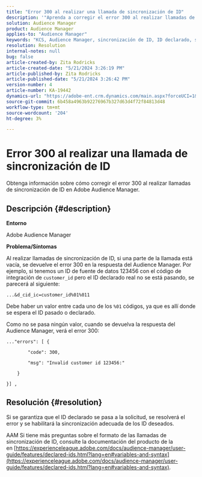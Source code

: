 ```yaml
---
title: "Error 300 al realizar una llamada de sincronización de ID"
description: '"Aprenda a corregir el error 300 al realizar llamadas de sincronización de ID en Adobe Audience Manager".'
solution: Audience Manager
product: Audience Manager
applies-to: "Audience Manager"
keywords: "KCS, Audience Manager, sincronización de ID, ID declarado, sincronización de customerID, ID de cliente, sincronización en línea"
resolution: Resolution
internal-notes: null
bug: false
article-created-by: Zita Rodricks
article-created-date: "5/21/2024 3:26:19 PM"
article-published-by: Zita Rodricks
article-published-date: "5/21/2024 3:26:42 PM"
version-number: 4
article-number: KA-19442
dynamics-url: "https://adobe-ent.crm.dynamics.com/main.aspx?forceUCI=1&pagetype=entityrecord&etn=knowledgearticle&id=3bb95b73-8617-ef11-9f89-6045bd06eea5"
source-git-commit: 6b458a4963b92276967b327d63d4f72f84813d48
workflow-type: tm+mt
source-wordcount: '204'
ht-degree: 3%

---
```


# Error 300 al realizar una llamada de sincronización de ID


Obtenga información sobre cómo corregir el error 300 al realizar llamadas de sincronización de ID en Adobe Audience Manager.

## Descripción {#description}


<b>Entorno</b>

Adobe Audience Manager

<b>Problema/Síntomas</b>

Al realizar llamadas de sincronización de ID, si una parte de la llamada está vacía, se devuelve el error 300 en la respuesta del Audience Manager. Por ejemplo, si tenemos un ID de fuente de datos 123456 con el código de integración de `customer_id` pero el ID declarado real no se está pasando, se parecerá al siguiente:

`...&d_cid_ic=customer_id%01%011`

Debe haber un valor entre cada uno de los `%01` códigos, ya que es allí donde se espera el ID pasado o declarado.

Como no se pasa ningún valor, cuando se devuelva la respuesta del Audience Manager, verá el error 300:




```
..."errors": [ {

        "code": 300,

        "msg": "Invalid customer id 123456:"

    }

}] ,
```





## Resolución {#resolution}


Si se garantiza que el ID declarado se pasa a la solicitud, se resolverá el error y se habilitará la sincronización adecuada de los ID deseados.

AAM Si tiene más preguntas sobre el formato de las llamadas de sincronización de ID, consulte la documentación del producto de la en [https://experienceleague.adobe.com/docs/audience-manager/user-guide/features/declared-ids.html?lang=en#variables-and-syntax](https://experienceleague.adobe.com/docs/audience-manager/user-guide/features/declared-ids.html?lang=en#variables-and-syntax).
